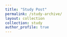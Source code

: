 ```yaml
---
title: "Study Post"
permalink: /study-archive/
layout: collection
collection: study
author_profile: true
---
```

